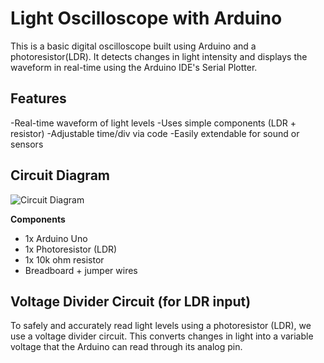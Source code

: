 # Light Oscilloscope with Arduino

This is a basic digital oscilloscope built using Arduino and a photoresistor(LDR). It detects changes in light intensity and displays the waveform in real-time using the Arduino IDE's Serial Plotter.

## Features

-Real-time waveform of light levels
-Uses simple components (LDR + resistor)
-Adjustable time/div via code
-Easily extendable for sound or sensors

## Circuit Diagram

![Circuit Diagram](Hardware/Circuit.jpg)

**Components**
- 1x Arduino Uno 
- 1x Photoresistor (LDR)
- 1x 10k ohm resistor
- Breadboard + jumper wires

## Voltage Divider Circuit (for LDR input)

To safely and accurately read light levels using a photoresistor (LDR), we use a voltage divider circuit. This converts changes in light into a variable voltage that the Arduino can read through its analog pin.